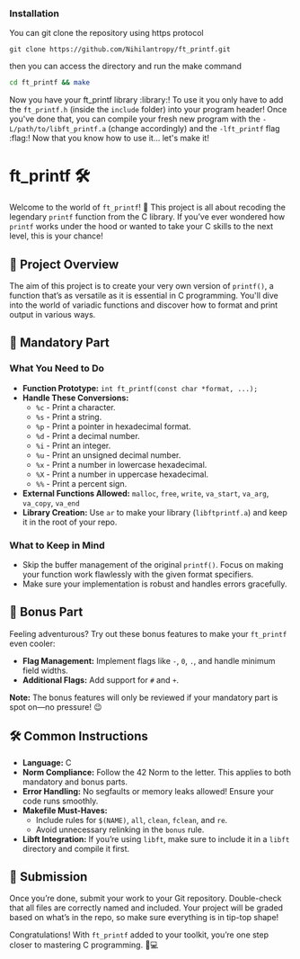 ### Installation

You can git clone the repository using https protocol

```
git clone https://github.com/Nihilantropy/ft_printf.git
```

then you can access the directory and run the make command

```bash
cd ft_printf && make
```

Now you have your ft_printf library :library:! To use it you only have to add the `ft_printf.h` (inside the `include` folder) into your program header!
Once you've done that, you can compile your fresh new program with the
`-L/path/to/libft_printf.a` (change accordingly) and the `-lft_printf` flag :flag:!
Now that you know how to use it... let's make it!

# ft_printf 🛠️

Welcome to the world of `ft_printf`! 🎉 This project is all about recoding the legendary `printf` function from the C library. If you’ve ever wondered how `printf` works under the hood or wanted to take your C skills to the next level, this is your chance!


## 📜 Project Overview

The aim of this project is to create your very own version of `printf()`, a function that’s as versatile as it is essential in C programming. You'll dive into the world of variadic functions and discover how to format and print output in various ways.

## 🎯 Mandatory Part

### What You Need to Do

- **Function Prototype:** `int ft_printf(const char *format, ...);`
- **Handle These Conversions:**
  - `%c` - Print a character.
  - `%s` - Print a string.
  - `%p` - Print a pointer in hexadecimal format.
  - `%d` - Print a decimal number.
  - `%i` - Print an integer.
  - `%u` - Print an unsigned decimal number.
  - `%x` - Print a number in lowercase hexadecimal.
  - `%X` - Print a number in uppercase hexadecimal.
  - `%%` - Print a percent sign.
- **External Functions Allowed:** `malloc`, `free`, `write`, `va_start`, `va_arg`, `va_copy`, `va_end`
- **Library Creation:** Use `ar` to make your library (`libftprintf.a`) and keep it in the root of your repo.

### What to Keep in Mind

- Skip the buffer management of the original `printf()`. Focus on making your function work flawlessly with the given format specifiers.
- Make sure your implementation is robust and handles errors gracefully.

## 🎁 Bonus Part

Feeling adventurous? Try out these bonus features to make your `ft_printf` even cooler:

- **Flag Management:** Implement flags like `-`, `0`, `.`, and handle minimum field widths.
- **Additional Flags:** Add support for `#` and `+`.

**Note:** The bonus features will only be reviewed if your mandatory part is spot on—no pressure! 😉

## 🛠️ Common Instructions

- **Language:** C
- **Norm Compliance:** Follow the 42 Norm to the letter. This applies to both mandatory and bonus parts.
- **Error Handling:** No segfaults or memory leaks allowed! Ensure your code runs smoothly.
- **Makefile Must-Haves:**
  - Include rules for `$(NAME)`, `all`, `clean`, `fclean`, and `re`.
  - Avoid unnecessary relinking in the `bonus` rule.
- **Libft Integration:** If you’re using `libft`, make sure to include it in a `libft` directory and compile it first.

## 🚀 Submission

Once you’re done, submit your work to your Git repository. Double-check that all files are correctly named and included. Your project will be graded based on what’s in the repo, so make sure everything is in tip-top shape!

Congratulations! With `ft_printf` added to your toolkit, you’re one step closer to mastering C programming. 🎉💻
